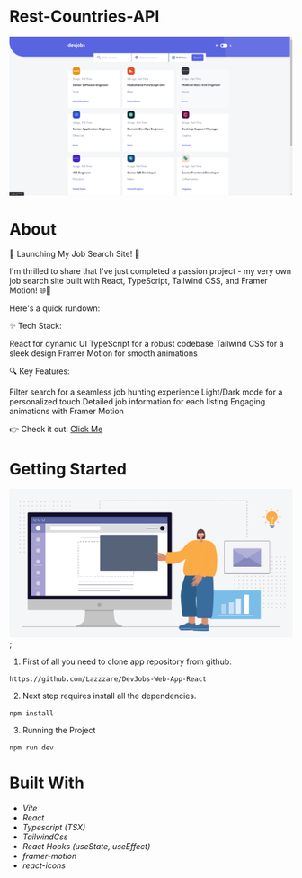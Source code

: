 # Rest-Countries-API

  <img src="./src/assets/background.PNG">

# About

🚀 Launching My Job Search Site! 🚀

I'm thrilled to share that I've just completed a passion project - my very own job search site built with React, TypeScript, Tailwind CSS, and Framer Motion! 🌐💼

Here's a quick rundown:

✨ Tech Stack:

React for dynamic UI
TypeScript for a robust codebase
Tailwind CSS for a sleek design
Framer Motion for smooth animations

🔍 Key Features:

Filter search for a seamless job hunting experience
Light/Dark mode for a personalized touch
Detailed job information for each listing
Engaging animations with Framer Motion

👉 Check it out: [Click Me](dev-jobs-web-app-react.vercel.app)

# Getting Started

![.gif](./src/assets/gif.webp);

1. First of all you need to clone app repository from github:

```
https://github.com/Lazzzare/DevJobs-Web-App-React
```

2. Next step requires install all the dependencies.

```
npm install
```

3. Running the Project

```
npm run dev
```

# Built With

- _Vite_
- _React_
- _Typescript (TSX)_
- _TailwindCss_
- _React Hooks (useState, useEffect)_
- _framer-motion_
- _react-icons_
